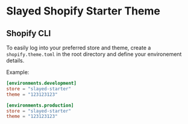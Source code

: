 # Slayed Shopify Starter Theme

## Shopify CLI

To easily log into your preferred store and theme, create a `shopify.theme.toml` in the root directory and define your environement details.

Example:

```toml
[environments.development]
store = "slayed-starter"
theme = "123123123"

[environments.production]
store = "slayed-starter"
theme = "123123123"
```
